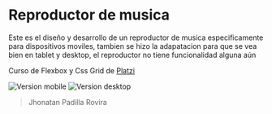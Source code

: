 # Reproductor de musica

Este es el diseño y desarrollo de un reproductor de musica especificamente para dispositivos moviles, tambien se hizo la adapatacion para que se vea bien en tablet y desktop, el reproductor no tiene funcionalidad alguna aún

Curso de Flexbox y Css Grid de [Platzi](https://platzi.com/cursos)


<image src="./assets/img/mobile.png" alt="Version mobile">
<image src="./assets/img/desktop.png" alt="Version desktop">


> Jhonatan Padilla Rovira